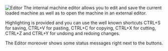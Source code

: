 ![Editor](../../screenshots/Main%20View/Editor.png)
The internal machine editor allows you to edit and save the current loaded machine as well as to open the machine in an external editor.

Highlighting is provided and you can use the well known shortcuts CTRL+S for saving, CTRL+V for pasting, CTRL+C for copying, CTRL+X for cutting, CTRL+Z and CTRL+Y for undoing and redoing changes.

The Editor moreover shows some status messages right next to the buttons.
